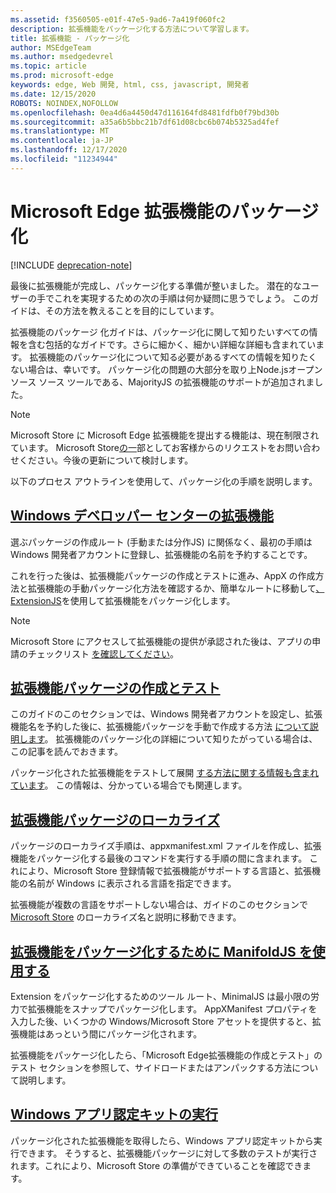 ```yaml
---
ms.assetid: f3560505-e01f-47e5-9ad6-7a419f060fc2
description: 拡張機能をパッケージ化する方法について学習します。
title: 拡張機能 - パッケージ化
author: MSEdgeTeam
ms.author: msedgedevrel
ms.topic: article
ms.prod: microsoft-edge
keywords: edge, Web 開発, html, css, javascript, 開発者
ms.date: 12/15/2020
ROBOTS: NOINDEX,NOFOLLOW
ms.openlocfilehash: 0ea4d6a4450d47d116164fd8481fdfb0f79bd30b
ms.sourcegitcommit: a35a6b5bbc21b7df61d08cbc6b074b5325ad4fef
ms.translationtype: MT
ms.contentlocale: ja-JP
ms.lasthandoff: 12/17/2020
ms.locfileid: "11234944"
---
```

# Microsoft Edge 拡張機能のパッケージ化  

[!INCLUDE [deprecation-note](../includes/deprecation-note.md)]  

最後に拡張機能が完成し、パッケージ化する準備が整いました。 潜在的なユーザーの手でこれを実現するための次の手順は何か疑問に思うでしょう。 このガイドは、その方法を教えることを目的にしています。

拡張機能のパッケージ 化ガイドは、パッケージ化に関して知りたいすべての情報を含む包括的なガイドです。さらに細かく、細かい詳細な詳細も含まれています。 拡張機能のパッケージ化について知る必要があるすべての情報を知りたくない場合は、幸いです。 パッケージ化の問題の大部分を取り上Node.jsオープン ソース ソース ツールである、MajorityJS の拡張機能のサポートが追加されました。

> [!NOTE]
> Microsoft Store に Microsoft Edge 拡張機能を提出する機能は、現在制限されています。 Microsoft Store[の一](https://aka.ms/extension-request)部としてお客様からのリクエストをお問い合わせください。今後の更新について検討します。


以下のプロセス アウトラインを使用して、パッケージ化の手順を説明します。


## [Windows デベロッパー センターの拡張機能](./packaging/extensions-in-the-windows-dev-center.md)

選ぶパッケージの作成ルート (手動または分作JS) に関係なく、最初の手順は Windows 開発者アカウントに登録し、拡張機能の名前を予約することです。

これを行った後は、拡張機能パッケージの作成とテストに[](./packaging/creating-and-testing-extension-packages.md)進み、AppX の作成方法と拡張機能の手動パッケージ化方法を確認するか、簡単なルートに移動して[、ExtensionJS](./packaging/using-ManifoldJS-to-package-extensions.md)を使用して拡張機能をパッケージ化します。

> [!NOTE]
> Microsoft Store にアクセスして拡張機能の提供が承認された後は、アプリの申請のチェックリスト [を確認してください](https://docs.microsoft.com/windows/uwp/publish/app-submissions)。


## [拡張機能パッケージの作成とテスト](./packaging/creating-and-testing-extension-packages.md)

このガイドのこのセクションでは、Windows 開発者アカウントを設定し、拡張機能名を予約した後に、拡張機能パッケージを手動で作成する方法 [について説明します](./packaging/extensions-in-the-windows-Dev-Center.md)。 拡張機能のパッケージ化の詳細について知りたがっている場合は、この記事を読んでおきます。

パッケージ化された拡張機能をテストして展開 [する方法に関する情報も含まれています](./packaging/creating-and-testing-extension-packages.md#testing-an-appx-package)。 この情報は、分かっている場合でも関連します。

## [拡張機能パッケージのローカライズ](./packaging/localizing-extension-packages.md)
パッケージのローカライズ手順は、appxmanifest.xml ファイルを作成し、拡張機能をパッケージ化する最後のコマンドを実行する手順の間に含まれます。
これにより、Microsoft Store 登録情報で拡張機能がサポートする言語と、拡張機能の名前が Windows に表示される言語を指定できます。

拡張機能が複数の言語をサポートしない場合は、ガイドのこのセクションで [Microsoft Store](./packaging/localizing-extension-packages.md#localizing-name-and-description-in-the-microsoft-store) のローカライズ名と説明に移動できます。

## [拡張機能をパッケージ化するために ManifoldJS を使用する](./packaging/using-ManifoldJS-to-package-extensions.md)

Extension をパッケージ化するためのツール ルート、MinimalJS は最小限の労力で拡張機能をスナップでパッケージ化します。 AppXManifest プロパティを入力した後、いくつかの Windows/Microsoft Store アセットを提供すると、拡張機能はあっという間にパッケージ化されます。

拡張機能をパッケージ化したら、「Microsoft Edge[](./packaging/creating-and-testing-extension-packages.md#testing-an-appx-package)拡張機能の作成とテスト」のテスト セクションを参照して、サイドロードまたはアンパックする方法について説明します。


## [Windows アプリ認定キットの実行](./packaging/running-the-windows-app-certification-kit.md)

パッケージ化された拡張機能を取得したら、Windows アプリ認定キットから実行できます。 そうすると、拡張機能パッケージに対して多数のテストが実行されます。これにより、Microsoft Store の準備ができていることを確認できます。
